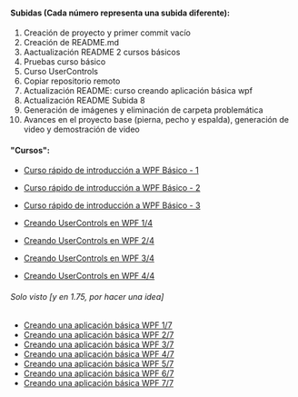 #### Subidas (Cada número representa una subida diferente):
1. Creación de proyecto y primer commit vacío
2. Creación de README.md
3. Aactualización README 2 cursos básicos
4. Pruebas curso básico
5. Curso UserControls
6. Copiar repositorio remoto
7. Actualización README: curso creando aplicación básica wpf
8. Actualización README Subida 8
9. Generación de imágenes y eliminación de carpeta problemática
10. Avances en el proyecto base (pierna, pecho y espalda), generación de video y demostración de video

#### "Cursos":
* [Curso rápido de introducción a WPF Básico - 1](https://www.youtube.com/watch?v=an2_ZWjCxy8&list=PLJMC9VQdDCgJpgLzxhkhnt0hW_VRg3E5b&index=2)
* [Curso rápido de introducción a WPF Básico - 2](https://www.youtube.com/watch?v=IEMjrCNpLxM&list=PLJMC9VQdDCgJpgLzxhkhnt0hW_VRg3E5b&index=3)
* [Curso rápido de introducción a WPF Básico - 3](https://www.youtube.com/watch?v=o5ObiLgBjVI&list=PLJMC9VQdDCgJpgLzxhkhnt0hW_VRg3E5b&index=1)

* [Creando UserControls en WPF 1/4](https://www.youtube.com/watch?v=ipDragZ6R4s)
* [Creando UserControls en WPF 2/4](https://www.youtube.com/watch?v=gBagl8siTng)
* [Creando UserControls en WPF 3/4](https://www.youtube.com/watch?v=3b5-lRkYMpo)
* [Creando UserControls en WPF 4/4](https://www.youtube.com/watch?v=_lTX_1h1YPQ)

###### Solo visto [y en 1.75, por hacer una idea]
* [Creando una aplicación básica WPF 1/7](https://www.youtube.com/watch?v=1e8B-uYeKcs)
* [Creando una aplicación básica WPF 2/7](https://www.youtube.com/watch?v=OxPlKfuceOE)
* [Creando una aplicación básica WPF 3/7](https://www.youtube.com/watch?v=O1bExtKnQNc)
* [Creando una aplicación básica WPF 4/7](https://www.youtube.com/watch?v=GYhOR-WM_ZM)
* [Creando una aplicación básica WPF 5/7](https://www.youtube.com/watch?v=M0AAwqP60Ow)
* [Creando una aplicación básica WPF 6/7](https://www.youtube.com/watch?v=CLjp1Ly8JhU)
* [Creando una aplicación básica WPF 7/7](https://www.youtube.com/watch?v=KqxUPF9nA0w)